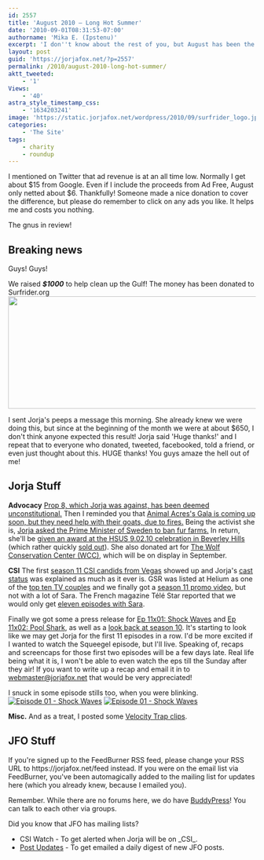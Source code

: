 ```yaml
---
id: 2557
title: 'August 2010 — Long Hot Summer'
date: '2010-09-01T08:31:53-07:00'
authorname: 'Mika E. (Ipstenu)'
excerpt: 'I don''t know about the rest of you, but August has been the hottest summer Chicago has seen in quite a while!'
layout: post
guid: 'https://jorjafox.net/?p=2557'
permalink: /2010/august-2010-long-hot-summer/
aktt_tweeted:
    - '1'
Views:
    - '40'
astra_style_timestamp_css:
    - '1634203241'
image: 'https://static.jorjafox.net/wordpress/2010/09/surfrider_logo.jpg'
categories:
    - 'The Site'
tags:
    - charity
    - roundup
---
```


I mentioned on Twitter that ad revenue is at an all time low. Normally I get about $15 from Google.  Even if I include the proceeds from Ad Free, August only netted about $6.  Thankfully!  Someone made a nice donation to cover the difference, but please do remember to click on any ads you like. It helps me and costs you nothing.

The gnus in review!

<h2>Breaking news</h2>
Guys! Guys!

We raised **_$1000_** to help clean up the Gulf!  The money has been donated to Surfrider.org
<img src="//static.jorjafox.net/wordpress/2010/09/surfrider.jpg" alt="" title="surfrider" width="552" height="229" class="aligncenter size-full wp-image-2579" />

I sent Jorja's peeps a message this morning. She already knew we were doing this, but since at the beginning of the month we were at about $650, I don't think anyone expected this result!  Jorja said 'Huge thanks!' and I repeat that to everyone who donated, tweeted, facebooked, told a friend, or even just thought about this.  HUGE thanks! You guys amaze the hell out of me!

<h2>Jorja Stuff</h2>

**Advocacy**
<a href="https://jorjafox.net/blog/prop-8-on-trial-day-of-decision/">Prop 8, which Jorja was against, has been deemed unconstitutional.</a>  Then I reminded you that <a href="https://jorjafox.net/blog/animal-acres-updates-goats-and-gala/">Animal Acres's Gala is coming up soon, but they need help with their goats, due to fires.</a> Being the activist she is, <a href="https://jorjafox.net/blog/jorja-asks-swedens-pm-to-ban-fur-farms/">Jorja asked the Prime Minister of Sweden to ban fur farms.</a>  In return, she'll be <a href="https://jorjafox.net/blog/jorja-to-be-honor-at-9-0-2-10-celebration-event/">given an award at the HSUS 9.02.10 celebration in Beverley Hills</a> (which rather quickly <a href="https://jorjafox.net/blog/90210-celebration-sold-out/">sold out</a>).  She also donated art for <a href="https://jorjafox.net/blog/jorjas-art-for-sale-to-benefit-the-wcc/">The Wolf Conservation Center (WCC)</a>, which will be on display in September.

**CSI**
The first <a href="https://jorjafox.net/blog/season-11-vegas-candids/">season 11 CSI candids from Vegas</a> showed up and Jorja's <a href="https://jorjafox.net/blog/csi-season-11-cast-status/">cast status</a> was explained as much as it ever is.  GSR was listed at Helium as one of the <a href="https://jorjafox.net/blog/heliums-top-10-gsr/">top ten TV couples</a> and we finally got a <a href="https://jorjafox.net/blog/csi-season-11-promo-video/">season 11 promo video</a>, but not with a lot of Sara.  The French magazine Télé Star reported that we would only get <a href="https://jorjafox.net/blog/tele-star-reports-jorja-to-appear-in-11-episodes/">eleven episodes with Sara</a>.

Finally we got some a press release for <a href="https://jorjafox.net/blog/press-release-csi-11x01-shock-waves/">Ep 11x01: Shock Waves</a> and <a href="https://jorjafox.net/blog/press-release-pool-shark/">Ep 11x02: Pool Shark</a>, as well as a <a href="https://jorjafox.net/blog/csi-season-10-ultimate-look-back/">look back at season 10</a>.  It's starting to look like we may get Jorja for the first 11 episodes in a row.  I'd be more excited if I wanted to watch the Squeegel episode, but I'll live.  Speaking of, recaps and screencaps for those first two episodes will be a few days late. Real life being what it is, I won't be able to even watch the eps till the Sunday after they air! If you want to write up a recap and email it in to webmaster@jorjafox.net that would be very appreciated!

I snuck in some episode stills too, when you were blinking.
<a href="https://jorjafox.net/gallery/tv/csi/pub/s11/stills/1101-shockwaves_002.jpg"><img class="ZenphotoPress_thumb " alt="Episode 01 - Shock Waves" title="Episode 01 - Shock Waves" src="https://jorjafox.net/gallery/cache/tv/csi/pub/s11/stills/1101-shockwaves_002_200_cw200_ch200_thumb.jpg"  /></a> <a href="https://jorjafox.net/gallery/tv/csi/pub/s11/stills/1101-shockwaves_001.jpg"><img class="ZenphotoPress_thumb " alt="Episode 01 - Shock Waves" title="Episode 01 - Shock Waves" src="https://jorjafox.net/gallery/cache/tv/csi/pub/s11/stills/1101-shockwaves_001_200_cw200_ch200_thumb.jpg"  /></a>

**Misc.**
And as a treat, I posted some <a href="https://jorjafox.net/blog/velocity-trap-sunday/">Velocity Trap clips</a>.

<h2>JFO Stuff</h2>
If you're signed up to the FeedBurner RSS feed, please change your RSS URL to https://jorjafox.net/feed instead.  If you were on the email list via FeedBurner, you've been automagically added to the mailing list for updates here (which you already knew, because I emailed you).

Remember. While there are no forums here, we do have <a href="https://jorjafox.net/blog/no-forums-just-buddypress/">BuddyPress</a>! You can talk to each other via groups.

Did you know that JFO has mailing lists?
<ul>
<li>CSI Watch - To get alerted when Jorja will be on _CSI_.</li>
<li><a href="https://jorjafox.net/updates">Post Updates</a> - To get emailed a daily digest of new JFO posts.</li>
</ul>
